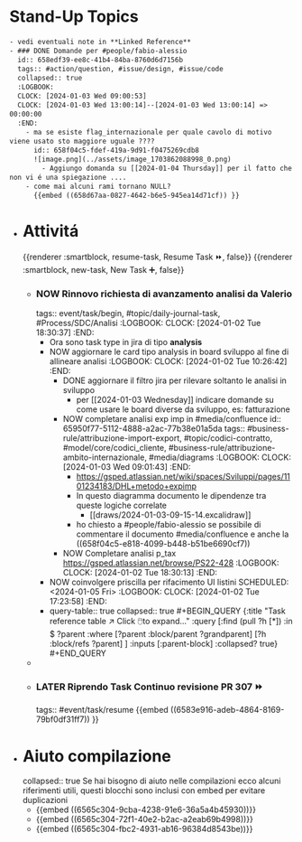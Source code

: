 # Stand-Up Topics
	- vedi eventuali note in **Linked Reference**
	- ### DONE Domande per #people/fabio-alessio
	  id:: 658edf39-ee8c-41b4-84ba-8760d6d7156b
	  tags:: #action/question, #issue/design, #issue/code
	  collapsed:: true
	  :LOGBOOK:
	  CLOCK: [2024-01-03 Wed 09:00:53]
	  CLOCK: [2024-01-03 Wed 13:00:14]--[2024-01-03 Wed 13:00:14] =>  00:00:00
	  :END:
		- ma se esiste flag_internazionale per quale cavolo di motivo viene usato sto maggiore uguale ????
		  id:: 658f04c5-fdef-419a-9d91-f0475269cdb8
		  ![image.png](../assets/image_1703862088998_0.png)
			- Aggiungo domanda su [[2024-01-04 Thursday]] per il fatto che non vi é una spiegazione ....
		- come mai alcuni rami tornano NULL?
		  {{embed ((658d67aa-0827-4642-b6e5-945ea14d71cf)) }}
- # Attivitá
  {{renderer :smartblock, resume-task, Resume Task ⏩️, false}} {{renderer :smartblock, new-task, New Task ➕, false}}
	- ### NOW Rinnovo richiesta di avanzamento analisi da Valerio
	  tags:: event/task/begin, #topic/daily-journal-task, #Process/SDC/Analisi
	  :LOGBOOK:
	  CLOCK: [2024-01-02 Tue 18:30:37]
	  :END:
		- Ora sono task type in jira di tipo **analysis**
		- NOW aggiornare le card tipo analysis in board sviluppo al fine di allineare analisi
		  :LOGBOOK:
		  CLOCK: [2024-01-02 Tue 10:26:42]
		  :END:
			- DONE aggiornare il filtro jira per rilevare soltanto le analisi in sviluppo
				- per [[2024-01-03 Wednesday]] indicare domande su come usare le board diverse da sviluppo, es: fatturazione
			- NOW completare analisi exp imp in #media/confluence
			  id:: 65950f77-5112-4888-a2ac-77b38e01a5da
			  tags:: #business-rule/attribuzione-import-export, #topic/codici-contratto, #model/core/codici_cliente, #business-rule/attribuzione-ambito-internazionale, #media/diagrams
			  :LOGBOOK:
			  CLOCK: [2024-01-03 Wed 09:01:43]
			  :END:
				- https://gsped.atlassian.net/wiki/spaces/Sviluppi/pages/1101234183/DHL+metodo+expimp
				- In questo diagramma documento le dipendenze tra queste logiche correlate
					- [[draws/2024-01-03-09-15-14.excalidraw]]
				- ho chiesto a #people/fabio-alessio se possibile di commentare il documento #media/confluence e anche la ((658f04c5-e818-4099-b448-b51be6690cf7))
			- NOW Completare analisi p_tax https://gsped.atlassian.net/browse/PS22-428
			  :LOGBOOK:
			  CLOCK: [2024-01-02 Tue 18:30:13]
			  :END:
		- NOW coinvolgere priscilla per rifacimento UI listini
		  SCHEDULED: <2024-01-05 Fri>
		  :LOGBOOK:
		  CLOCK: [2024-01-02 Tue 17:23:58]
		  :END:
		- query-table:: true
		  collapsed:: true
		  #+BEGIN_QUERY
		  {:title "Task reference table ↗️ Click 🖱️to expand..." :query [:find (pull ?h [*])
		      :in $ ?parent
		      :where
		      [?parent :block/parent ?grandparent]
		      [?h :block/refs ?parent]
		  ]
		  :inputs [:parent-block]
		  :collapsed? true}
		  #+END_QUERY
	-
	- ### LATER Riprendo Task Continuo revisione PR 307 ⏩️
	  tags:: #event/task/resume
	  {{embed ((6583e916-adeb-4864-8169-79bf0df31ff7)) }}
- # Aiuto compilazione
  collapsed:: true
  Se hai bisogno di aiuto nelle compilazioni ecco alcuni riferimenti utili, questi blocchi sono inclusi con embed per evitare duplicazioni
	- {{embed ((6565c304-9cba-4238-91e6-36a5a4b45930))}}
	- {{embed ((6565c304-72f1-40e2-b2ac-a2eab69b4998))}}
	- {{embed ((6565c304-fbc2-4931-ab16-96384d8543be))}}